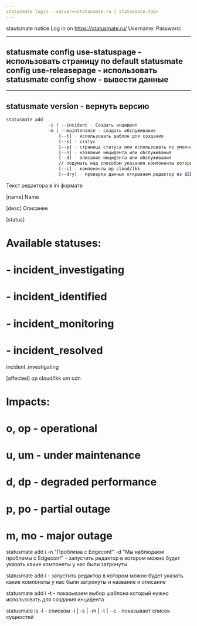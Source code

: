 ```yaml
---
statusmate login --server=<statusmate.ru | statusmate.top>
---
```

stautsmate notice Log in on https://statusmate.ru/
Username:
Password:

---
statusmate config use-statuspage <domain> - использовать страницу по default
statusmate config use-releasepage <domain> - использовать
statusmate config show - вывести данные
---

---
statusmate version - вернуть версию
---


```bash
statusmate add
                -i | --incident - Создать инцидент
                -m | --maintenance - создать обслуживание
                    [--t] - использовать шаблон для создания
                    [--s] - статус
                    [--p] - страница статуса или использовать по умолчания
                    [--n] - название инцидента или обслуживания
                    [--d] - описание инцидента или обслуживания
                    // подумать над способом указания компоненты которые были затронуты
                    [--с] - компоненты op cloud/lkk
                    [--dry] - проверка данных открываем редактор из $EDITOR
```

Текст редактора в ini формате

[name]
Name

[desc]
Описание

[status]
# Available statuses:
# - incident_investigating
# - incident_identified
# - incident_monitoring
# - incident_resolved
incident_investigating


[affected]
op cloud/lkk
um cdn

# Impacts:
# o, op - operational
# u, um - under maintenance
# d, dp - degraded performance
# p, po - partial outage
# m, mo - major outage


statusmate add i  -n "Проблема с Edgeconf" -d "Мы наблюдаем проблемы с Edgeconf" -
запустить редактор в котором можно будет указать какие компонеты у нас были затронуты

statusmate add i  - запустить редактор в котором можно будет указать какие компонеты у нас были затронуты и название и описание


statusmate add i -t - показываем выбор шаблона который нужно использовать для создания инцидента




statusmate ls -l - списком
              -i | -s | -m | -t | - c - показывает список сущностей
